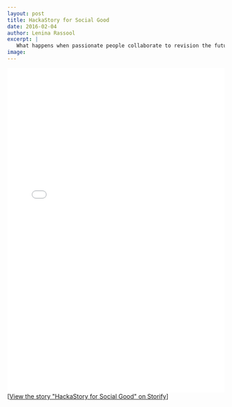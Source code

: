 ```yaml
---
layout: post
title: HackaStory for Social Good
date: 2016-02-04
author: Lenina Rassool
excerpt: |
   What happens when passionate people collaborate to revision the future of storytelling
image: 
---
```


<div class="storify"><iframe src="//storify.com/Code4SA/hackastory-for-social-good/embed?border=false" width="100%" height="750" frameborder="no" allowtransparency="true"></iframe><script src="//storify.com/Code4SA/hackastory-for-social-good.js?border=false"></script><noscript>[<a href="//storify.com/Code4SA/hackastory-for-social-good" target="_blank">View the story "HackaStory for Social Good" on Storify</a>]</noscript></div>